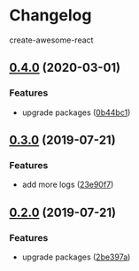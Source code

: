 # Changelog

 create-awesome-react

## [0.4.0](https://github.com/TaylorPzreal/create-awesome-react/compare/v0.3.0...v0.4.0) (2020-03-01)


### Features

* upgrade packages ([0b44bc1](https://github.com/TaylorPzreal/create-awesome-react/commit/0b44bc14269ff6efe17701e60b1dcc52cf49b8c4))

## [0.3.0](https://github.com/TaylorPzreal/create-awesome-react/compare/v0.2.0...v0.3.0) (2019-07-21)


### Features

* add more logs ([23e90f7](https://github.com/TaylorPzreal/create-awesome-react/commit/23e90f7))



## [0.2.0](https://github.com/TaylorPzreal/create-awesome-react/compare/v0.1.2...v0.2.0) (2019-07-21)


### Features

* upgrade packages ([2be397a](https://github.com/TaylorPzreal/create-awesome-react/commit/2be397a))

